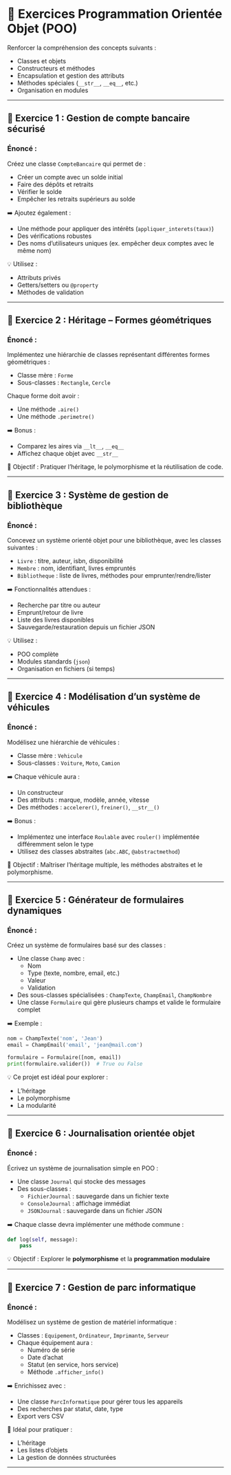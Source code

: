 
# 🧠 Exercices Programmation Orientée Objet (POO)

Renforcer la compréhension des concepts suivants :
- Classes et objets
- Constructeurs et méthodes
- Encapsulation et gestion des attributs
- Méthodes spéciales (`__str__`, `__eq__`, etc.)
- Organisation en modules

---

## 📌 Exercice 1 : Gestion de compte bancaire sécurisé

### Énoncé :

Créez une classe `CompteBancaire` qui permet de :
- Créer un compte avec un solde initial
- Faire des dépôts et retraits
- Vérifier le solde
- Empêcher les retraits supérieurs au solde

➡️ Ajoutez également :
- Une méthode pour appliquer des intérêts (`appliquer_interets(taux)`)
- Des vérifications robustes
- Des noms d’utilisateurs uniques (ex. empêcher deux comptes avec le même nom)

💡 Utilisez :
- Attributs privés
- Getters/setters ou `@property`
- Méthodes de validation

---

## 📌 Exercice 2 : Héritage – Formes géométriques

### Énoncé :

Implémentez une hiérarchie de classes représentant différentes formes géométriques :
- Classe mère : `Forme`
- Sous-classes : `Rectangle`, `Cercle`

Chaque forme doit avoir :
- Une méthode `.aire()`
- Une méthode `.perimetre()`

➡️ Bonus : 
- Comparez les aires via `__lt__`, `__eq__`
- Affichez chaque objet avec `__str__`

📌 Objectif : Pratiquer l’héritage, le polymorphisme et la réutilisation de code.

---

## 📌 Exercice 3 : Système de gestion de bibliothèque

### Énoncé :

Concevez un système orienté objet pour une bibliothèque, avec les classes suivantes :
- `Livre` : titre, auteur, isbn, disponibilité
- `Membre` : nom, identifiant, livres empruntés
- `Bibliotheque` : liste de livres, méthodes pour emprunter/rendre/lister

➡️ Fonctionnalités attendues :
- Recherche par titre ou auteur
- Emprunt/retour de livre
- Liste des livres disponibles
- Sauvegarde/restauration depuis un fichier JSON

💡 Utilisez :
- POO complète
- Modules standards (`json`)
- Organisation en fichiers (si temps)

---

## 📌 Exercice 4 : Modélisation d’un système de véhicules

### Énoncé :

Modélisez une hiérarchie de véhicules :
- Classe mère : `Vehicule`
- Sous-classes : `Voiture`, `Moto`, `Camion`

➡️ Chaque véhicule aura :
- Un constructeur
- Des attributs : marque, modèle, année, vitesse
- Des méthodes : `accelerer()`, `freiner()`, `__str__()`

➡️ Bonus :
- Implémentez une interface `Roulable` avec `rouler()` implémentée différemment selon le type
- Utilisez des classes abstraites (`abc.ABC`, `@abstractmethod`)

📌 Objectif : Maîtriser l’héritage multiple, les méthodes abstraites et le polymorphisme.

---

## 📌 Exercice 5 : Générateur de formulaires dynamiques

### Énoncé :

Créez un système de formulaires basé sur des classes :
- Une classe `Champ` avec :
  - Nom
  - Type (texte, nombre, email, etc.)
  - Valeur
  - Validation
- Des sous-classes spécialisées : `ChampTexte`, `ChampEmail`, `ChampNombre`
- Une classe `Formulaire` qui gère plusieurs champs et valide le formulaire complet

➡️ Exemple :
```python
nom = ChampTexte('nom', 'Jean')
email = ChampEmail('email', 'jean@mail.com')

formulaire = Formulaire([nom, email])
print(formulaire.valider())  # True ou False
```

💡 Ce projet est idéal pour explorer :
- L’héritage
- Le polymorphisme
- La modularité

---

## 📌 Exercice 6 : Journalisation orientée objet

### Énoncé :

Écrivez un système de journalisation simple en POO :
- Une classe `Journal` qui stocke des messages
- Des sous-classes :
  - `FichierJournal` : sauvegarde dans un fichier texte
  - `ConsoleJournal` : affichage immédiat
  - `JSONJournal` : sauvegarde dans un fichier JSON

➡️ Chaque classe devra implémenter une méthode commune :
```python
def log(self, message):
    pass
```

💡 Objectif : Explorer le **polymorphisme** et la **programmation modulaire**

---

## 📌 Exercice 7 : Gestion de parc informatique

### Énoncé :

Modélisez un système de gestion de matériel informatique :
- Classes : `Equipement`, `Ordinateur`, `Imprimante`, `Serveur`
- Chaque équipement aura :
  - Numéro de série
  - Date d’achat
  - Statut (en service, hors service)
  - Méthode `.afficher_info()`

➡️ Enrichissez avec :
- Une classe `ParcInformatique` pour gérer tous les appareils
- Des recherches par statut, date, type
- Export vers CSV

📌 Idéal pour pratiquer :
- L’héritage
- Les listes d’objets
- La gestion de données structurées

---
